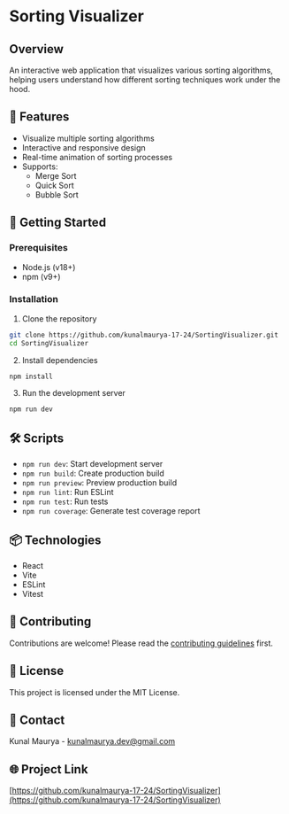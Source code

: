 # Sorting Visualizer

## Overview
An interactive web application that visualizes various sorting algorithms, helping users understand how different sorting techniques work under the hood.

## 🌟 Features
- Visualize multiple sorting algorithms
- Interactive and responsive design
- Real-time animation of sorting processes
- Supports:
  - Merge Sort
  - Quick Sort
  - Bubble Sort

## 🚀 Getting Started

### Prerequisites
- Node.js (v18+)
- npm (v9+)

### Installation
1. Clone the repository
```bash
git clone https://github.com/kunalmaurya-17-24/SortingVisualizer.git
cd SortingVisualizer
```

2. Install dependencies
```bash
npm install
```

3. Run the development server
```bash
npm run dev
```

## 🛠 Scripts
- `npm run dev`: Start development server
- `npm run build`: Create production build
- `npm run preview`: Preview production build
- `npm run lint`: Run ESLint
- `npm run test`: Run tests
- `npm run coverage`: Generate test coverage report

## 📦 Technologies
- React
- Vite
- ESLint
- Vitest

## 🤝 Contributing
Contributions are welcome! Please read the [contributing guidelines](CONTRIBUTING.md) first.

## 📄 License
This project is licensed under the MIT License.

## 📧 Contact
Kunal Maurya - kunalmaurya.dev@gmail.com

## 🌐 Project Link
[https://github.com/kunalmaurya-17-24/SortingVisualizer](https://github.com/kunalmaurya-17-24/SortingVisualizer)